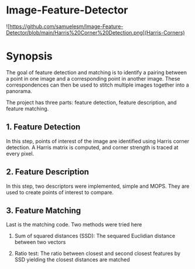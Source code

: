 # Image-Feature-Detector

![https://github.com/samuelesm/Image-Feature-Detector/blob/main/Harris%20Corner%20Detection.png](Harris-Corners)

# Synopsis

The goal of feature detection and matching is to identify a pairing between a point in one image and a corresponding point in another image. 
These correspondences can then be used to stitch multiple images together into a panorama.

The project has three parts: feature detection, feature description, and feature matching.

## 1. Feature Detection

In this step, points of interest of the image are identified using Harris corner detection. 
A Harris matrix is computed, and corner strength is traced at every pixel. 

## 2. Feature Description

In this step, two descriptors were implemented, simple and MOPS. 
They are used to create points of interest to compare.  

## 3. Feature Matching

Last is the matching code. Two methods were tried here

1) Sum of squared distances (SSD): The sequared Euclidian distance between two vectors

2) Ratio test: The ratio between closest and second closest features by SSD yielding the closest distances are matched
